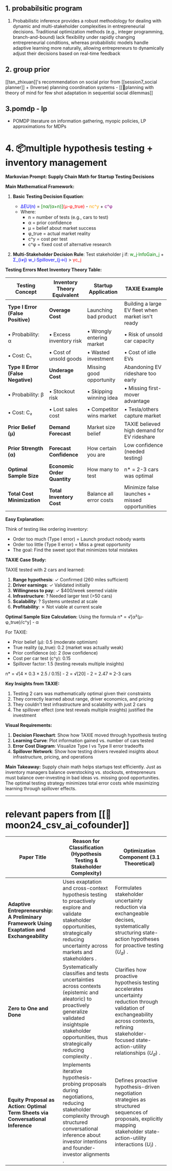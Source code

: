 
## 1. probabilsitic program
1. Probabilistic inference provides a robust methodology for dealing with dynamic and multi-stakeholder complexities in entrepreneurial decisions. Traditional optimization methods (e.g., integer programming, branch-and-bound) lack flexibility under rapidly changing entrepreneurial conditions, whereas probabilistic models handle adaptive learning more naturally, allowing entrepreneurs to dynamically adjust their decisions based on real-time feedback
## 2. group prior
  [[tan_zhixuan]]'s recommendation on social prior from [[session7_social planner]] + (Inverse) planning coordination systems
	- [[📜planning with theory of mind for few shot adaptation in sequential social dilemmas]]

## 3.pomdp - lp 
- POMDP literature on information gathering, myopic policies, LP approximations for MDPs

# 4. 📦multiple hypothesis testing + inventory management 

  **Markovian Prompt: Supply Chain Math for Startup Testing Decisions**


**Main Mathematical Framework:**

1. **Basic Testing Decision Equation**:
    
    - <span style="color: blue">ΔEU(n)</span> = <span style="color: green">[nα/(α+n)]</span><span style="color: red">(μ-φ_true)</span> - <span style="color: orange">nc^y</span> + <span style="color: purple">c^φ</span>
    - Where:
        - n = number of tests (e.g., cars to test)
        - α = prior confidence
        - μ = belief about market success
        - φ_true = actual market reality
        - c^y = cost per test
        - c^φ = fixed cost of alternative research
2. **Multi-Stakeholder Decision Rule**: Test stakeholder j if: <span style="color: green">w_j·InfoGain_j</span> + <span style="color: blue">Σ_{i≠j} w_i·Spillover_{j→i}</span> > <span style="color: red">γc_j</span>
    
**Testing Errors Meet Inventory Theory Table:**

|Testing Concept|Inventory Theory Equivalent|Startup Application|TAXIE Example|
|---|---|---|---|
|**Type I Error (False Positive)**|**Overage Cost**|Launching bad product|Building a large EV fleet when market isn't ready|
|• Probability: α|• Excess inventory risk|• Wrongly entering market|• Risk of unsold car capacity|
|• Cost: C₁|• Cost of unsold goods|• Wasted investment|• Cost of idle EVs|
|**Type II Error (False Negative)**|**Underage Cost**|Missing good opportunity|Abandoning EV rideshare too early|
|• Probability: β|• Stockout risk|• Skipping winning idea|• Missing first-mover advantage|
|• Cost: C₂|• Lost sales cost|• Competitor wins market|• Tesla/others capture market|
|**Prior Belief (μ)**|**Demand Forecast**|Market size belief|TAXIE believed high demand for EV rideshare|
|**Prior Strength (α)**|**Forecast Confidence**|How certain you are|Low confidence (needed testing)|
|**Optimal Sample Size**|**Economic Order Quantity**|How many to test|n* = 2-3 cars was optimal|
|**Total Cost Minimization**|**Total Inventory Cost**|Balance all error costs|Minimize false launches + missed opportunities|

**Easy Explanation:**

Think of testing like ordering inventory:

- Order too much (Type I error) = Launch product nobody wants
- Order too little (Type II error) = Miss a great opportunity
- The goal: Find the sweet spot that minimizes total mistakes

**TAXIE Case Study:**

TAXIE tested with 2 cars and learned:

1. **Range hypothesis**: ✓ Confirmed (260 miles sufficient)
2. **Driver earnings**: ✓ Validated initially
3. **Willingness to pay**: ✓ $400/week seemed viable
4. **Infrastructure**: ? Needed larger test (>50 cars)
5. **Scalability**: ? Systems untested at scale
6. **Profitability**: ✗ Not viable at current scale

**Optimal Sample Size Calculation:** Using the formula n* = √[α²(μ-φ_true)/c^y] - α

For TAXIE:

- Prior belief (μ): 0.5 (moderate optimism)
- True reality (φ_true): 0.2 (market was actually weak)
- Prior confidence (α): 2 (low confidence)
- Cost per car test (c^y): 0.15
- Spillover factor: 1.5 (testing reveals multiple insights)

n* = √[4 × 0.3 × 2.5 / 0.15] - 2 = √[20] - 2 = 2.47 ≈ 2-3 cars

**Key Insights from TAXIE:**

1. Testing 2 cars was mathematically optimal given their constraints
2. They correctly learned about range, driver economics, and pricing
3. They couldn't test infrastructure and scalability with just 2 cars
4. The spillover effect (one test reveals multiple insights) justified the investment

**Visual Requirements:**

1. **Decision Flowchart**: Show how TAXIE moved through hypothesis testing
2. **Learning Curve**: Plot information gained vs. number of cars tested
3. **Error Cost Diagram**: Visualize Type I vs Type II error tradeoffs
4. **Spillover Network**: Show how testing drivers revealed insights about infrastructure, pricing, and operations

**Main Takeaway:** Supply chain math helps startups test efficiently. Just as inventory managers balance overstocking vs. stockouts, entrepreneurs must balance over-investing in bad ideas vs. missing good opportunities. The optimal testing strategy minimizes total error costs while maximizing learning through spillover effects.

---

# relevant papers from [[📝moon24_csv_ai_cofounder]]

| Paper Title                                                                                 | Reason for Classification (Hypothesis Testing & Stakeholder Complexity)                                                                                                                                         | Optimization Component (3.1 Theoretical)                                                                                                                                                                      |
| ------------------------------------------------------------------------------------------- | --------------------------------------------------------------------------------------------------------------------------------------------------------------------------------------------------------------- | ------------------------------------------------------------------------------------------------------------------------------------------------------------------------------------------------------------- |
| **Adaptive Entrepreneurship: A Preliminary Framework Using Exaptation and Exchangeability** | Uses exaptation and cross-context hypothesis testing to proactively explore and validate stakeholder opportunities, strategically reducing uncertainty across markets and stakeholders .                        | Formulates stakeholder uncertainty reduction via exchangeable decises, systematically structuring state-action hypotheses for proactive testing ($U_d$) .                                                     |
| **Zero to One and Done**                                                                    | Systematically classifies and tests uncertainties across contexts (epistemic and aleatoric) to proactively generalize validated insightsple stakeholder opportunities, thus strategically reducing complexity . | Clarifies how proactive hypothesis testing accelerates uncertainty reduction through validation of exchangeability across contexts, refining stakeholder-focused state-action-utility relationships ($U_d$) . |
| **Equity Proposal as Action: Optimal Term Sheets via Conversational Inference**             | Implements iterative hypothesis-probing proposals during negotiations, reducing stakeholder complexity through structured conversational inference about investor intentions and founder-investor alignments .  | Defines proactive hypothesis-driven negotiation strategies as structured sequences of proposals, explicitly mapping stakeholder state-action-utility interactions ($U_i$) .                                   |
